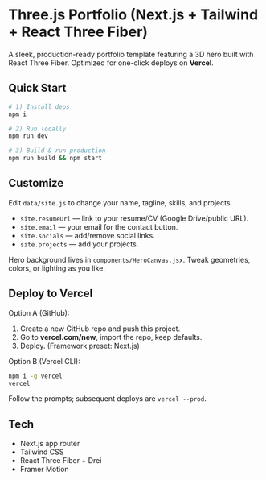 # Three.js Portfolio (Next.js + Tailwind + React Three Fiber)

A sleek, production-ready portfolio template featuring a 3D hero built with React Three Fiber.
Optimized for one-click deploys on **Vercel**.

## Quick Start

```bash
# 1) Install deps
npm i

# 2) Run locally
npm run dev

# 3) Build & run production
npm run build && npm start
```

## Customize

Edit `data/site.js` to change your name, tagline, skills, and projects.

- `site.resumeUrl` — link to your resume/CV (Google Drive/public URL).
- `site.email` — your email for the contact button.
- `site.socials` — add/remove social links.
- `site.projects` — add your projects.

Hero background lives in `components/HeroCanvas.jsx`. Tweak geometries, colors, or lighting as you like.

## Deploy to Vercel

Option A (GitHub):
1. Create a new GitHub repo and push this project.
2. Go to **vercel.com/new**, import the repo, keep defaults.
3. Deploy. (Framework preset: Next.js)

Option B (Vercel CLI):
```bash
npm i -g vercel
vercel
```
Follow the prompts; subsequent deploys are `vercel --prod`.

## Tech

- Next.js app router
- Tailwind CSS
- React Three Fiber + Drei
- Framer Motion
